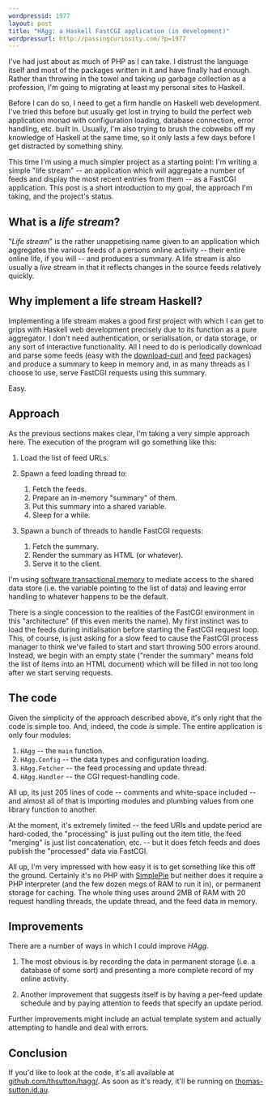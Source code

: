 ```yaml
--- 
wordpressid: 1977
layout: post
title: "HAgg: a Haskell FastCGI application (in development)"
wordpressurl: http://passingcuriosity.com/?p=1977
---
```

I've had just about as much of PHP as I can take. I distrust the language itself and most of the packages written in it and have finally had enough. Rather than throwing in the towel and taking up garbage collection as a profession, I'm going to migrating at least my personal sites to Haskell. 

Before I can do so, I need to get a firm handle on Haskell web development. I've tried this before but usually get lost in trying to build the perfect web application monad with configuration loading, database connection, error handling, etc. built in. Usually, I'm also trying to brush the cobwebs off my knowledge of Haskell at the same time, so it only lasts a few days before I get distracted by something shiny.

This time I'm using a much simpler project as a starting point: I'm writing a simple "life stream" -- an application which will aggregate a number of feeds and display the most recent entries from them -- as a FastCGI application. This post is a short introduction to my goal, the approach I'm taking, and the project's status.

<!--more-->

## What is a *life stream*?

"*Life stream*" is the rather unappetising name given to an application which aggregates the various feeds of a persons online activity -- their entire online life, if you will -- and produces a summary. A life stream is also usually a *live* stream in that it reflects changes in the source feeds relatively quickly.

## Why implement a life stream Haskell?

Implementing a life stream makes a good first project with which I can get to grips with Haskell web development precisely due to its function as a pure aggregator. I don't need authentication, or serialisation, or data storage, or any sort of interactive functionality. All I need to do is periodically download and parse some feeds (easy with the [download-curl](http://hackage.haskell.org/package/download-curl) and [feed](http://hackage.haskell.org/package/feed) packages) and produce a summary to keep in memory and, in as many threads as I choose to use, serve FastCGI requests using this summary.

Easy.

## Approach

As the previous sections makes clear, I'm taking a very simple approach here. The execution of the program will go something like this:

1. Load the list of feed URLs.

2. Spawn a feed loading thread to:

   1. Fetch the feeds.
   2. Prepare an in-memory "summary" of them.
   3. Put this summary into a shared variable.
   4. Sleep for a while.

3. Spawn a bunch of threads to handle FastCGI requests:

   1. Fetch the summary.
   2. Render the summary as HTML (or whatever).
   3. Serve it to the client.

I'm using [software transactional memory](http://haskell.org/haskellwiki/Software_transactional_memory) to mediate access to the shared data store (i.e. the variable pointing to the list of data) and leaving error handling to whatever happens to be the default.

There is a single concession to the realities of the FastCGI environment in this "architecture" (if this even merits the name). My first instinct was to load the feeds during initialisation before starting the FastCGI request loop. This, of course, is just asking for a slow feed to cause the FastCGI process manager to think we've failed to start and start throwing 500 errors around. Instead, we begin with an empty state ("render the summary" means fold the list of items into an HTML document) which will be filled in not too long after we start serving requests.

## The code

Given the simplicity of the approach described above, it's only right that the code is simple too. And, indeed, the code *is* simple. The entire application is only four modules:

1. `HAgg` -- the `main` function.
2. `HAgg.Config` -- the data types and configuration loading.
3. `HAgg.Fetcher` -- the feed processing and update thread.
4. `HAgg.Handler` -- the CGI request-handling code.

All up, its just 205 lines of code -- comments and white-space included -- and almost all of that is importing modules and plumbing values from one library function to another.

At the moment, it's extremely limited -- the feed URIs and update period are hard-coded, the "processing" is just pulling out the item title, the feed "merging" is just list concatenation, etc. -- but it does fetch feeds and does publish the "processed" data via FastCGI. 

All up, I'm very impressed with how easy it is to get something like this off the ground. Certainly it's no PHP with [SimplePie](http://simplepie.org/) but neither does it require a PHP interpreter (and the few dozen megs of RAM to run it in), or permanent storage for caching. The whole thing uses around 2MB of RAM with 20 request handling threads, the update thread, and the feed data in memory.

## Improvements

There are a number of ways in which I could improve *HAgg*. 

1. The most obvious is by recording the data in permanent storage (i.e. a database of some sort) and presenting a more complete record of my online activity.

2. Another improvement that suggests itself is by having a per-feed update schedule and by paying attention to feeds that specify an update period.

Further improvements might include an actual template system and actually attempting to handle and deal with errors.

## Conclusion

If you'd like to look at the code, it's all available at [github.com/thsutton/hagg/](http://github.com/thsutton/hagg/). As soon as it's ready, it'll be running on [thomas-sutton.id.au](http://thomas-sutton.id.au/).
